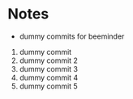 # Notes

- dummy commits for beeminder
1. dummy commit
2. dummy commit 2
3. dummy commit 3
4. dummy commit 4
5. dummy commit 5